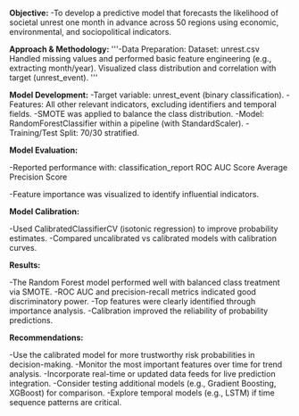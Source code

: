 **Objective:**
-To develop a predictive model that forecasts the likelihood of societal unrest one month in advance across 50 regions using economic, environmental, and sociopolitical indicators.

**Approach & Methodology:**
'''-Data Preparation:
    Dataset: unrest.csv
    Handled missing values and performed basic feature engineering (e.g., extracting month/year).
    Visualized class distribution and correlation with target (unrest_event).
'''

**Model Development:**
-Target variable: unrest_event (binary classification).
-Features: All other relevant indicators, excluding identifiers and temporal fields.
-SMOTE was applied to balance the class distribution.
-Model: RandomForestClassifier within a pipeline (with StandardScaler).
-Training/Test Split: 70/30 stratified.

**Model Evaluation:**

-Reported performance with:
    classification_report
    ROC AUC Score
    Average Precision Score

-Feature importance was visualized to identify influential indicators.

**Model Calibration:**

-Used CalibratedClassifierCV (isotonic regression) to improve probability estimates.
-Compared uncalibrated vs calibrated models with calibration curves.

**Results:**

-The Random Forest model performed well with balanced class treatment via SMOTE.
-ROC AUC and precision-recall metrics indicated good discriminatory power.
-Top features were clearly identified through importance analysis.
-Calibration improved the reliability of probability predictions.

**Recommendations:**

-Use the calibrated model for more trustworthy risk probabilities in decision-making.
-Monitor the most important features over time for trend analysis.
-Incorporate real-time or updated data feeds for live prediction integration.
-Consider testing additional models (e.g., Gradient Boosting, XGBoost) for comparison.
-Explore temporal models (e.g., LSTM) if time sequence patterns are critical.
